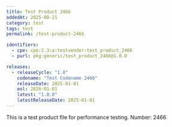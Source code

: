 ```yaml
---
title: Test Product 2466
addedAt: 2025-08-21
category: test
tags: test
permalink: /test-product-2466

identifiers:
  - cpe: cpe:2.3:a:testvendor:test_product_2466
  - purl: pkg:generic/test_product_2466@1.0.0

releases:
  - releaseCycle: "1.0"
    codename: "Test Codename 2466"
    releaseDate: 2025-01-01
    eol: 2026-01-01
    latest: "1.0.0"
    latestReleaseDate: 2025-01-01
---
```


This is a test product file for performance testing. Number: 2466
